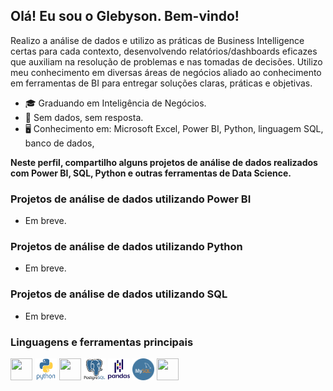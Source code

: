 ## Olá! Eu sou o Glebyson. Bem-vindo!

Realizo a análise de dados e utilizo as práticas de Business Intelligence certas para cada contexto, desenvolvendo relatórios/dashboards eficazes que auxiliam na resolução de problemas e nas tomadas de decisões. Utilizo meu conhecimento em diversas áreas de negócios aliado ao conhecimento em ferramentas de BI para entregar soluções claras, práticas e objetivas.

* 🎓 Graduando em Inteligência de Negócios.
* 🎯 Sem dados, sem resposta.
* 🖥️ Conhecimento em: Microsoft Excel, Power BI, Python, linguagem SQL, banco de dados, 


**Neste perfil, compartilho alguns projetos de análise de dados realizados com Power BI, SQL, Python e outras ferramentas de Data Science.**

### Projetos de análise de dados utilizando Power BI 

* Em breve.

### Projetos de análise de dados utilizando Python

* Em breve.

### Projetos de análise de dados utilizando SQL

* Em breve.


### Linguagens e ferramentas principais

 <div>
<img src="https://github.com/microsoft/PowerBI-Icons/blob/main/PNG/Power-BI.png"width="35" height=35"/>
<img src="https://github.com/devicons/devicon/blob/master/icons/python/python-original-wordmark.svg" wihttps://github.com/devicons/devicon/blob/master/icons/pandas/pandas-original-wordmark.svgdth="35" height=35 "/>
<img src="https://github.com/sempostma/office365-icons/blob/master/png/1024/excel.png"width="35" height=35"/>
<img src="https://github.com/devicons/devicon/blob/master/icons/postgresql/postgresql-original-wordmark.svg" width="35" height=35"/>
<img src="https://github.com/devicons/devicon/blob/master/icons/pandas/pandas-original-wordmark.svg" width="35" height=35"/>
<img src="https://github.com/dgpugliese/MySQL-Icon/blob/main/logo-mysql-26353.png" width="35" height=35"/>
<img src="https://iconduck.com/icons/2637/sql-database-sql-azure" width="35" height=35"/>
